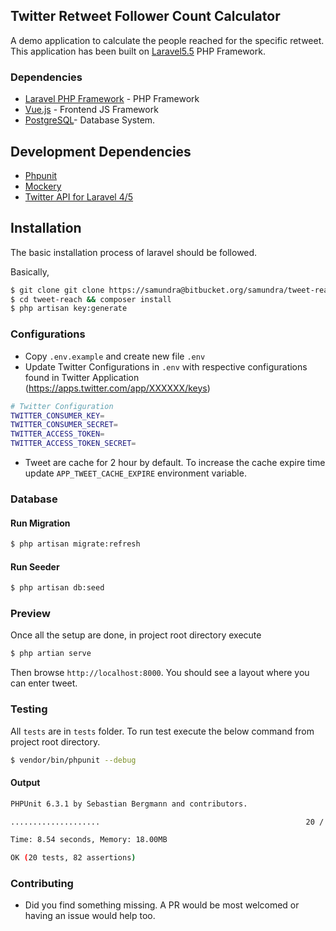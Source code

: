 ## Twitter Retweet Follower Count Calculator
A demo application to calculate the people reached for the specific retweet.
This application has been built on [Laravel5.5](https://github.com/laravel/laravel/releases/tag/v5.5.0)
PHP Framework.

### Dependencies
- [Laravel PHP Framework](https://laravel.com/) - PHP Framework
- [Vue.js](https://vuejs.org) - Frontend JS Framework
- [PostgreSQL](https://www.postgresql.org/)- Database System.

## Development Dependencies
- [Phpunit](phpunit.de)
- [Mockery](https://github.com/mockery/mockery)
- [Twitter API for Laravel 4/5](https://github.com/thujohn/twitter)

## Installation 
The basic installation process of laravel should be followed.

Basically,

```bash
$ git clone git clone https://samundra@bitbucket.org/samundra/tweet-reached.git
$ cd tweet-reach && composer install
$ php artisan key:generate
```

### Configurations
- Copy ```.env.example``` and create new file ```.env```
- Update Twitter Configurations in ```.env``` with respective configurations
found in Twitter Application (https://apps.twitter.com/app/XXXXXX/keys) 
```bash
# Twitter Configuration
TWITTER_CONSUMER_KEY=
TWITTER_CONSUMER_SECRET=
TWITTER_ACCESS_TOKEN=
TWITTER_ACCESS_TOKEN_SECRET=
```
- Tweet are cache for 2 hour by default. To increase the cache expire time update
```APP_TWEET_CACHE_EXPIRE``` environment variable.

### Database
#### Run Migration
```bash
$ php artisan migrate:refresh
```

#### Run Seeder
```bash
$ php artisan db:seed
```

### Preview
Once all the setup are done, in project root directory execute 

```bash
$ php artian serve
```
Then browse ```http://localhost:8000```. You should see a layout where you can enter tweet.

### Testing
All ```tests``` are in ```tests``` folder. To run test execute the below
command from project root directory.

```bash
$ vendor/bin/phpunit --debug
```
#### Output
```bash
PHPUnit 6.3.1 by Sebastian Bergmann and contributors.

....................                                              20 / 20 (100%)

Time: 8.54 seconds, Memory: 18.00MB

OK (20 tests, 82 assertions)
```

### Contributing
- Did you find something missing. A PR would be most welcomed or having an
issue would help too.

